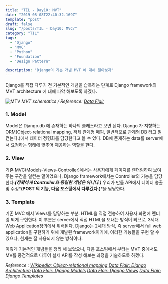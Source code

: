 ```yaml
---
title: "TIL - Day10: MVT"
date: "2019-08-08T22:40:32.169Z"
template: "post"
draft: false
slug: "/posts/TIL - Day10: MVC/"
category: "TIL"
tags:
  - "Django"
  - "MVC"
  - "Python"
  - "Foundation"
  - "Design Pattern"

description: "Django의 기본 개념 MVT 에 대해 알아보자"
---
```


<!-- - [The first transition](#the-first-transition) -->

Django를 직접 다루기 전 기본적인 개념을 습득하는 단계로 Django framework의 MVT architecture 에 대해 파악 해보도록 하겠다.

![MTV](https://d2h0cx97tjks2p.cloudfront.net/blogs/wp-content/uploads/sites/2/2019/03/Django-Architecture-Diagram.jpg)
*MVT schematics / Reference: [Data Flair](https://data-flair.training/blogs/django-architecture/)*
### 1. Model
Model은 Django.db 에 존재하는 하나의 클래스라고 보면 된다. Django 가 지향하는 ORM(Object-relational mapping, 객체 관계형 매핑, 일반적으로 관계형 DB 라고 일컫는다.)에서 데이터 정형화를 담당한다고 볼 수 있다. DB에 존재하는 data를 server에서 요청하는 형태에 맞추어 제공하는 역할을 한다.

### 2. View
기존 MVC(Models-Views-Controller)에서는 사용자에게 페이지를 렌더링하여 보여주는 구간을 일컫는 말이었으나, Django framework에서는 Controller의 기능을 담당한다.*__(정확하게 Controller와 동일한 개념은 아니다.)__*
우리가 만들 API에서 데이터 송출 및 수정*__(POST 의 기능, 다음 포스팅에서 다루겠다.)__*을 담당한다.

### 3. Template
기존 MVC 에서 Views를 담당하는 부분. HTML을 직접 전송하여 사용자 화면에 렌더링 되게 구현한다. 이 부분은 server에서 직접 HTML을 보내는 방식이 되므로, 3세대 Web Application정의에서 위배된다. Django는 2세대 방식, 즉 server에서 full web application을 구현하기 위해 개발된 framework이기에, 이러한 기능들을 구현 할 수 있으나, 현재는 잘 사용되지 않는 방식이다.


이렇게 기본적인 개념들을 정리 해 보았으니, 다음 포스팅에서 부터는 MVT 중에서도 MV를 중점적으로 다루어 실제 API를 작성 해보는 과정을 기술하도록 하겠다.

*Reference : [Wikipedia: Object-relational mapping](https://en.wikipedia.org/wiki/Object-relational_mapping)
[Data Flair: Django Architecture](https://data-flair.training/blogs/django-architecture/)
[Data Flair: Django Models](https://data-flair.training/blogs/django-models/)
[Data Flair: Django Views](https://data-flair.training/blogs/django-views/)
[Data Flair: Django Templates](https://data-flair.training/blogs/create-django-templates/)*
